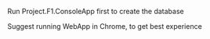 Run Project.F1.ConsoleApp first to create the database

Suggest running WebApp in Chrome, to get best experience
